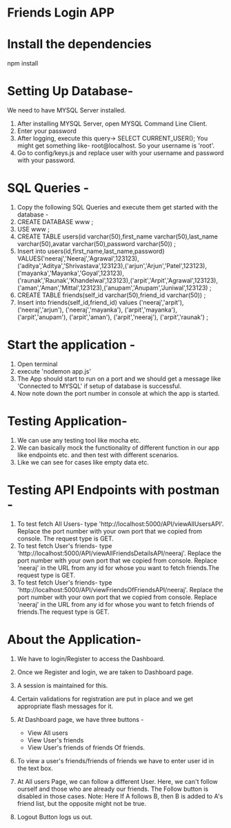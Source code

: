 # Friends Login APP

# Install the dependencies
npm install

# Setting Up Database-
We need to have MYSQL Server installed.
1. After installing MYSQL Server, open MYSQL Command Line Client.
2. Enter your password
3. After logging, execute this query-> SELECT CURRENT_USER();
    You might get something like- root@localhost. So your username is 'root'.
4. Go to config/keys.js and replace user with your username and password with your password.

# SQL Queries -
1. Copy the following SQL Queries and execute them get started with the database -
2. CREATE DATABASE www ;
3. USE www ;
4. CREATE TABLE users(id varchar(50),first_name varchar(50),last_name varchar(50),avatar varchar(50),password varchar(50)) ;
5. Insert into users(id,first_name,last_name,password) VALUES('neeraj','Neeraj','Agrawal',123123),('aditya','Aditya','Shrivastava',123123),('arjun','Arjun','Patel',123123),('mayanka','Mayanka','Goyal',123123),('raunak','Raunak','Khandelwal',123123),('arpit','Arpit','Agrawal',123123),('aman','Aman','Mittal',123123),('anupam','Anupam','Juniwal',123123) ;
6. CREATE TABLE friends(self_id varchar(50),friend_id varchar(50)) ;
7. Insert into friends(self_id,friend_id) values
    ('neeraj','arpit'),
    ('neeraj','arjun'),
    ('neeraj','mayanka'),
    ('arpit','mayanka'),
    ('arpit','anupam'),
    ('arpit','aman'),
    ('arpit','neeraj'),
    ('arpit','raunak') ;

# Start the application -
1. Open terminal
2. execute 'nodemon app.js'
3. The App should start to run on a port and we should get a message like 'Connected to MYSQL' if setup of database is successful.
4. Now note down the port number in console at which the app is started.

# Testing Application-
1. We can use any testing tool like mocha etc.
2. We can basically mock the functionality of different function in our app like endpoints etc. and then test with different scenarios.
3. Like we can see for cases like empty data etc.

# Testing API Endpoints with postman -
1. To test fetch All Users- type 'http://localhost:5000/API/viewAllUsersAPI'. Replace the port number with your own port that we copied from console. The request type is GET.
2. To test fetch User's friends- type 'http://localhost:5000/API/viewAllFriendsDetailsAPI/neeraj'. Replace the port number with your own port that we copied from console. Replace 'neeraj' in the URL from any id for whose you want to fetch friends.The request type is GET.
3. To test fetch User's friends- type 'http://localhost:5000/API/viewFriendsOfFriendsAPI/neeraj'. Replace the port number with your own port that we copied from console. Replace 'neeraj' in the URL from any id for whose you want to fetch friends of friends.The request type is GET.

# About the Application-
1. We have to login/Register to access the Dashboard.
2. Once we Register and login, we are taken to Dashboard page.
3. A session is maintained for this.
4. Certain validations for registration are put in place and we get appropriate flash messages for it.
5. At Dashboard page, we have three buttons -
    * View All users
    * View User's friends
    * View User's friends of friends Of friends.

6. To view a user's friends/friends of friends we have to enter user id in the text box.
7. At All users Page, we can follow a different User.
    Here, we can't follow ourself and those who are already our friends. The Follow button is disabled in those cases.
    Note: Here If A follows B, then B is added to A's friend list, but the opposite might not be true.
7. Logout Button logs us out.
